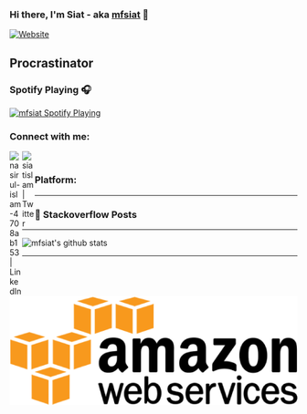### Hi there, I'm Siat - aka [mfsiat][website] 👋

[![Website](https://img.shields.io/website?label=mfsiat.github.io&style=for-the-badge&url=https%3A%2F%2Fcodestackr.com)](https://mfsiat.github.io/)

## Procrastinator

### Spotify Playing 🎧

[<img src="https://now-playing-codestackr.vercel.app/api/spotify-playing" alt="mfsiat Spotify Playing" width="350" />](https://open.spotify.com/user/yar0q4ayr73cdw0shmqcdg3nw?si=NPxSbD5VR-WzjdL982wTRg)

### Connect with me:

[<img align="left" alt="nasirul-islam-4708ab153 | LinkedIn" width="22px" src="https://cdn.jsdelivr.net/npm/simple-icons@v3/icons/linkedin.svg" />][linkedin]
[<img align="left" alt="siatislam | Twitter" width="22px" src="https://cdn.jsdelivr.net/npm/simple-icons@v3/icons/twitter.svg" />][twitter]

<br />

### Platform:

<img src="PikPng.com_aws-logo-png_1678403.png"
     alt="aws"
     style="float: left; margin-right: 10px;" />

---

### 📕 Stackoverflow Posts

<!-- BLOG-POST-LIST:START -->
<!-- BLOG-POST-LIST:END -->

---

![mfsiat's github stats](https://github-readme-stats.vercel.app/api?username=mfsiat&theme=vue&show_icons=true)

---

[website]: https://mfsiat.github.io/
[twitter]: https://twitter.com/siatislam
[linkedin]: https://linkedin.com/in/nasirul-islam-4708ab153
